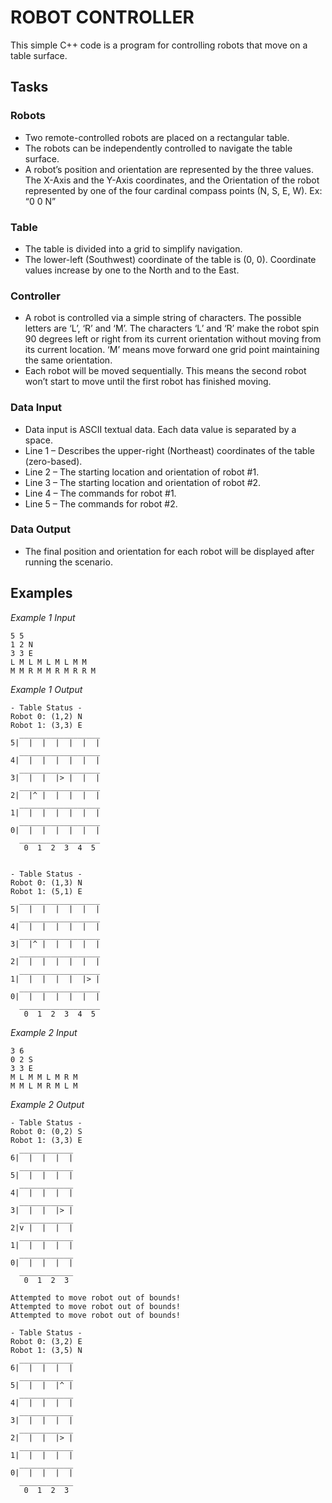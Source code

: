 # ROBOT CONTROLLER
This simple C++ code is a program for controlling robots that move on a table surface.

## Tasks
### Robots
- Two remote-controlled robots are placed on a rectangular table.
- The robots can be independently controlled to navigate the table surface.
- A robot’s position and orientation are represented by the three values. The X-Axis
and the Y-Axis coordinates, and the Orientation of the robot represented by one of the
four cardinal compass points (N, S, E, W). Ex: “0 0 N”
### Table
- The table is divided into a grid to simplify navigation.
- The lower-left (Southwest) coordinate of the table is (0, 0). Coordinate values increase
by one to the North and to the East.
### Controller
- A robot is controlled via a simple string of characters. The possible letters are ‘L’, ‘R’ and
‘M’. The characters ‘L’ and ‘R’ make the robot spin 90 degrees left or right from its
current orientation without moving from its current location. ‘M’ means move forward
one grid point maintaining the same orientation.
- Each robot will be moved sequentially. This means the second robot won’t start to move
until the first robot has finished moving.
### Data Input
- Data input is ASCII textual data. Each data value is separated by a space.
- Line 1 – Describes the upper-right (Northeast) coordinates of the table (zero-based).
- Line 2 – The starting location and orientation of robot #1.
- Line 3 – The starting location and orientation of robot #2.
- Line 4 – The commands for robot #1.
- Line 5 – The commands for robot #2.
### Data Output
- The final position and orientation for each robot will be displayed after running the
scenario.

## Examples
_Example 1 Input_
```
5 5
1 2 N
3 3 E
L M L M L M L M M
M M R M M R M R R M
```
_Example 1 Output_
```
- Table Status -
Robot 0: (1,2) N
Robot 1: (3,3) E
  __________________
5|  |  |  |  |  |  |
  __________________
4|  |  |  |  |  |  |
  __________________
3|  |  |  |> |  |  |
  __________________
2|  |^ |  |  |  |  |
  __________________
1|  |  |  |  |  |  |
  __________________
0|  |  |  |  |  |  |
  __________________
   0  1  2  3  4  5


- Table Status -
Robot 0: (1,3) N
Robot 1: (5,1) E
  __________________
5|  |  |  |  |  |  |
  __________________
4|  |  |  |  |  |  |
  __________________
3|  |^ |  |  |  |  |
  __________________
2|  |  |  |  |  |  |
  __________________
1|  |  |  |  |  |> |
  __________________
0|  |  |  |  |  |  |
  __________________
   0  1  2  3  4  5
```

_Example 2 Input_
```
3 6
0 2 S
3 3 E
M L M M L M R M
M M L M R M L M
```

_Example 2 Output_
```
- Table Status -
Robot 0: (0,2) S
Robot 1: (3,3) E
  ____________
6|  |  |  |  |
  ____________
5|  |  |  |  |
  ____________
4|  |  |  |  |
  ____________
3|  |  |  |> |
  ____________
2|v |  |  |  |
  ____________
1|  |  |  |  |
  ____________
0|  |  |  |  |
  ____________
   0  1  2  3

Attempted to move robot out of bounds!
Attempted to move robot out of bounds!
Attempted to move robot out of bounds!

- Table Status -
Robot 0: (3,2) E
Robot 1: (3,5) N
  ____________
6|  |  |  |  |
  ____________
5|  |  |  |^ |
  ____________
4|  |  |  |  |
  ____________
3|  |  |  |  |
  ____________
2|  |  |  |> |
  ____________
1|  |  |  |  |
  ____________
0|  |  |  |  |
  ____________
   0  1  2  3
```

